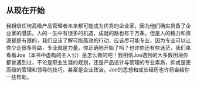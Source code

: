 ## 从现在开始

我相信任何高级产品管理者未来都可能成为优秀的企业家，因为他们确实具备了企业家的潜质。人的一生中有很多的机遇，成就的路也有千万条，但是人的精力和资源都是有限的，我们应该了解可能高效的行动，应该尽可能专业，因为专业可以让你少走很多弯路，专业就是力量。你正确地开始了吗？也许你还有些迷茫，我们来看看Joe（本书中虚构的主人公）是怎么做的吧！我相信Joe遇到的大多数困境你都曾遇到过，不论是职业生涯的规划，还是产品设计与管理的专业素质，抑或是更高级的管理和领导的技巧，甚至是企业政治。Joe的思想和成长经历也许将会给你一些帮助。
